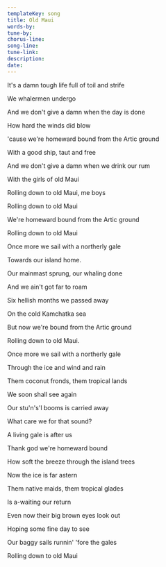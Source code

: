 ```yaml
---
templateKey: song
title: Old Maui  
words-by:
tune-by:
chorus-line:
song-line:
tune-link:
description:
date:
---
```

It\'s a damn tough life full of toil and strife

We whalermen undergo

And we don\'t give a damn when the day is done

How hard the winds did blow

\'cause we\'re homeward bound from the Artic ground

With a good ship, taut and free

And we don\'t give a damn when we drink our rum

With the girls of old Maui

Rolling down to old Maui, me boys

Rolling down to old Maui

We\'re homeward bound from the Artic ground

Rolling down to old Maui

Once more we sail with a northerly gale

Towards our island home.

Our mainmast sprung, our whaling done

And we ain\'t got far to roam

Six hellish months we passed away

On the cold Kamchatka sea

But now we\'re bound from the Artic ground

Rolling down to old Maui.

Once more we sail with a northerly gale

Through the ice and wind and rain

Them coconut fronds, them tropical lands

We soon shall see again

Our stu\'n\'s\'l booms is carried away

What care we for that sound?

A living gale is after us

Thank god we\'re homeward bound

How soft the breeze through the island trees

Now the ice is far astern

Them native maids, them tropical glades

Is a-waiting our return

Even now their big brown eyes look out

Hoping some fine day to see

Our baggy sails runnin\' \'fore the gales

Rolling down to old Maui
